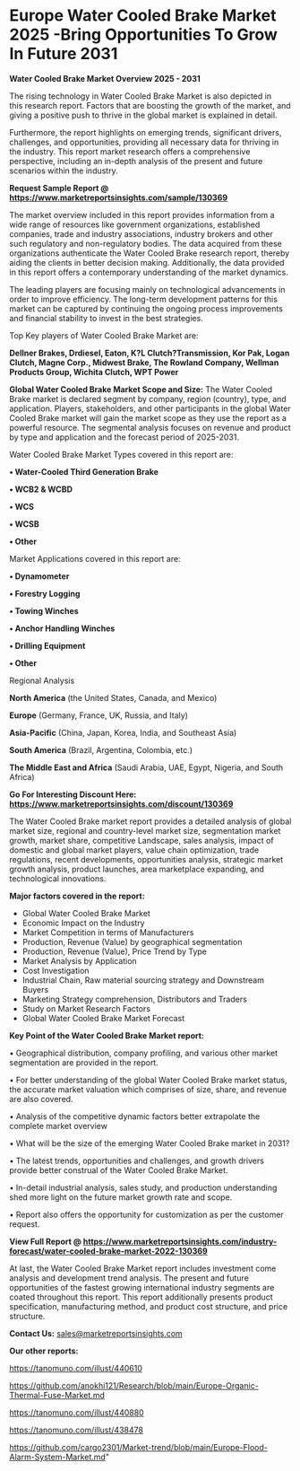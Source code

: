  # Europe Water Cooled Brake Market 2025 -Bring Opportunities To Grow In Future 2031

<Strong> Water Cooled Brake Market Overview 2025 - 2031</strong>

The rising technology in Water Cooled Brake Market is also depicted in this research report. Factors that are boosting the growth of the market, and giving a positive push to thrive in the global market is explained in detail.

Furthermore, the report highlights on emerging trends, significant drivers, challenges, and opportunities, providing all necessary data for thriving in the industry. This report market research offers a comprehensive perspective, including an in-depth analysis of the present and future scenarios within the industry.

<strong>Request Sample Report @ <a href=https://www.marketreportsinsights.com/sample/130369>https://www.marketreportsinsights.com/sample/130369</a></strong>

The market overview included in this report provides information from a wide range of resources like government organizations, established companies, trade and industry associations, industry brokers and other such regulatory and non-regulatory bodies. The data acquired from these organizations authenticate the Water Cooled Brake research report, thereby aiding the clients in better decision making. Additionally, the data provided in this report offers a contemporary understanding of the market dynamics.

The leading players are focusing mainly on technological advancements in order to improve efficiency. The long-term development patterns for this market can be captured by continuing the ongoing process improvements and financial stability to invest in the best strategies.

Top Key players of Water Cooled Brake Market are:

<strong>Dellner Brakes, Drdiesel, Eaton, K?L Clutch?Transmission, Kor Pak, Logan Clutch, Magne Corp., Midwest Brake, The Rowland Company, Wellman Products Group, Wichita Clutch, WPT Power</strong>

<strong><b>Global Water Cooled Brake Market Scope and Size:</b></strong>
The Water Cooled Brake market is declared segment by company, region (country), type, and application. Players, stakeholders, and other participants in the global Water Cooled Brake market will gain the market scope as they use the report as a powerful resource. The segmental analysis focuses on revenue and product by type and application and the forecast period of 2025-2031.

Water Cooled Brake Market Types covered in this report are:

<strong>• Water-Cooled Third Generation Brake

• WCB2 & WCBD

• WCS

• WCSB

• Other</strong>

Market Applications covered in this report are:

<strong>• Dynamometer

• Forestry Logging

• Towing Winches

• Anchor Handling Winches

• Drilling Equipment

• Other</strong> 

Regional Analysis

<strong>North America</strong> (the United States, Canada, and Mexico)

<strong>Europe</strong> (Germany, France, UK, Russia, and Italy)

<strong>Asia-Pacific</strong> (China, Japan, Korea, India, and Southeast Asia)

<strong>South America</strong> (Brazil, Argentina, Colombia, etc.)

<strong>The Middle East and Africa</strong> (Saudi Arabia, UAE, Egypt, Nigeria, and South Africa)

<strong>Go For Interesting Discount Here: <a href=https://www.marketreportsinsights.com/discount/130369>https://www.marketreportsinsights.com/discount/130369</a></strong>

The Water Cooled Brake market report provides a detailed analysis of global market size, regional and country-level market size, segmentation market growth, market share, competitive Landscape, sales analysis, impact of domestic and global market players, value chain optimization, trade regulations, recent developments, opportunities analysis, strategic market growth analysis, product launches, area marketplace expanding, and technological innovations.

<strong><b>Major factors covered in the report:</b></strong>
<ul>
  <li>Global Water Cooled Brake Market </li>
  <li>Economic Impact on the Industry</li>
  <li>Market Competition in terms of Manufacturers</li>
  <li>Production, Revenue (Value) by geographical segmentation</li>
  <li>Production, Revenue (Value), Price Trend by Type</li>
  <li>Market Analysis by Application</li>
  <li>Cost Investigation</li>
  <li>Industrial Chain, Raw material sourcing strategy and Downstream Buyers</li>
  <li>Marketing Strategy comprehension, Distributors and Traders</li>
  <li>Study on Market Research Factors</li>
  <li>Global Water Cooled Brake Market Forecast</li>
</ul>

<strong><b>Key Point of the Water Cooled Brake Market report:</b></strong>

• Geographical distribution, company profiling, and various other market segmentation are provided in the report.

• For better understanding of the global Water Cooled Brake market status, the accurate market valuation which comprises of size, share, and revenue are also covered.

• Analysis of the competitive dynamic factors better extrapolate the complete market overview

• What will be the size of the emerging Water Cooled Brake market in 2031?

• The latest trends, opportunities and challenges, and growth drivers provide better construal of the Water Cooled Brake Market.

• In-detail industrial analysis, sales study, and production understanding shed more light on the future market growth rate and scope.

• Report also offers the opportunity for customization as per the customer request.

<strong><b>View Full Report @ <a href=https://www.marketreportsinsights.com/industry-forecast/water-cooled-brake-market-2022-130369>https://www.marketreportsinsights.com/industry-forecast/water-cooled-brake-market-2022-130369</a></b></strong>


At last, the Water Cooled Brake Market report includes investment come analysis and development trend analysis. The present and future opportunities of the fastest growing international industry segments are coated throughout this report. This report additionally presents product specification, manufacturing method, and product cost structure, and price structure.

<strong>Contact Us:</strong>
sales@marketreportsinsights.com

<strong>Our other reports:</strong>

<a href=https://tanomuno.com/illust/440610>https://tanomuno.com/illust/440610</a>

<a href=https://github.com/anokhi121/Research/blob/main/Europe-Organic-Thermal-Fuse-Market.md>https://github.com/anokhi121/Research/blob/main/Europe-Organic-Thermal-Fuse-Market.md</a>

<a href=https://tanomuno.com/illust/440880>https://tanomuno.com/illust/440880</a>

<a href=https://tanomuno.com/illust/438478>https://tanomuno.com/illust/438478</a>

<a href=https://github.com/cargo2301/Market-trend/blob/main/Europe-Flood-Alarm-System-Market.md>https://github.com/cargo2301/Market-trend/blob/main/Europe-Flood-Alarm-System-Market.md</a>"
